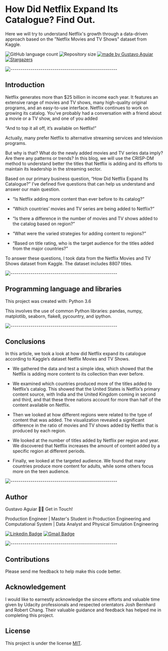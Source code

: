 # How Did Netflix Expand Its Catalogue? Find Out.

Here we will try to understand Netflix's growth through a data-driven approach based on the "Netflix Movies and TV Shows" dataset from Kaggle.

<p align="left">
  <img alt="GitHub language count" src="https://img.shields.io/github/languages/count/DataScientist-GustavoAguiar/How-Did-Netflix-Grow-Its-Catalog-?color=%2304D361">

  <img alt="Repository size" src="https://img.shields.io/github/repo-size/DataScientist-GustavoAguiar/How-Did-Netflix-Grow-Its-Catalog-">
  
  <a href="https://rocketseat.com.br">
    <img alt="made by Gustavo Aguiar" src="https://img.shields.io/badge/made%20by-Gustavo-%237519C1">
  </a>
  
  <a href="https://medium.com/@gustavoaguiar_21700/how-did-netflix-grow-its-catalog-find-out-3793ad4b5157">
    <img alt="Stargazers" src="https://img.shields.io/badge/Blog-Medium-%237159c1?style=flat&logo=ghost">
    </a> 
</p>

![-----------------------------------------------------](https://raw.githubusercontent.com/andreasbm/readme/master/assets/lines/rainbow.png)

## Introduction
Netflix generates more than $25 billion in income each year. It features an extensive range of movies and TV shows, many high-quality original programs, and an easy-to-use interface. Netflix continues to work on growing its catalog. You’ve probably had a conversation with a friend about a movie or a TV show, and one of you added

“And to top it all off, it’s available on Netflix!”

Actually, many prefer Netflix to alternative streaming services and television programs. 

But why is that? What do the newly added movies and TV series data imply? Are there any patterns or trends? In this blog, we will use the CRISP-DM method to understand better the titles that Netflix is adding and its efforts to maintain its leadership in the streaming sector.

Based on our primary business question, “How Did Netflix Expand Its Catalogue?” I’ve defined five questions that can help us understand and answer our main question.

* “Is Netflix adding more content than ever before to its catalog?”

* “Which countries’ movies and TV series are being added to Netflix?”

* “Is there a difference in the number of movies and TV shows added to the catalog based on region?”

* “What were the varied strategies for adding content to regions?”

* “Based on title rating, who is the target audience for the titles added from the major countries?”

To answer these questions, I took data from the Netflix Movies and TV Shows dataset from Kaggle. The dataset includes 8807 titles.

![-----------------------------------------------------](https://raw.githubusercontent.com/andreasbm/readme/master/assets/lines/rainbow.png)

## Programming language and libraries

This project was created with:
Python 3.6

This involves the use of common Python libraries: pandas, numpy, matplotlib, seaborn, flake8, pycountry, and ipython.

![-----------------------------------------------------](https://raw.githubusercontent.com/andreasbm/readme/master/assets/lines/rainbow.png)

## Conclusions

In this article, we took a look at how did Netflix expand its catalogue according to Kaggle’s dataset Netflix Movies and TV Shows.

* We gathered the data and test a simple idea, which showed that the Netflix is adding more content to its collection than ever before.

* We examined which countries produced more of the titles added to Netflix’s catalog. This showed that the United States is Netflix’s primary content source, with India and the United Kingdom coming in second and third, and that these three nations account for more than half of the content available on Netflix.

* Then we looked at how different regions were related to the type of content that was added. The visualization revealed a significant difference in the ratio of movies and TV shows added by Netflix that is produced by each region.

* We looked at the number of titles added by Netflix per region and year. We discovered that Netflix increases the amount of content added by a specific region at different periods.

* Finally, we looked at the targeted audience. We found that many countries produce more content for adults, while some others focus more on the teen audience.

![-----------------------------------------------------](https://raw.githubusercontent.com/andreasbm/readme/master/assets/lines/rainbow.png)

## Author

Gustavo Aguiar 👋🏽 Get in Touch!

Production Engineer | Master's Student in Production Engineering and Computational System | Data Analyst and Physical Simulation Engineering

[![Linkedin Badge](https://img.shields.io/badge/-Gustavo-blue?style=flat-square&logo=Linkedin&logoColor=white&link=https://www.linkedin.com/in/gjmaguiar/?locale=en_US)](https://www.linkedin.com/in/gjmaguiar/?locale=en_US) 
[![Gmail Badge](https://img.shields.io/badge/-gustavoaguiar@id.uff.br-c14438?style=flat-square&logo=Gmail&logoColor=white&link=mailto:gustavoaguiar@id.uff.br)](mailto:gustavoaguiar@id.uff.br)

![-----------------------------------------------------](https://raw.githubusercontent.com/andreasbm/readme/master/assets/lines/rainbow.png)

## Contributions
Please send me feedback to help make this code better.

## Acknowledgement
I would like to earnestly acknowledge the sincere efforts and valuable time given by Udacity professionals and respected orientators Josh Bernhard and Robert Chang. Their valuable guidance and feedback has helped me in completing this project.

## License
This project is under the license [MIT](./LICENSE).
